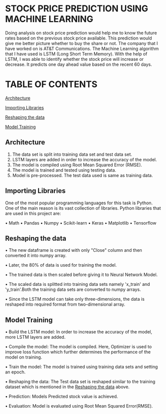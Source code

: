 # STOCK PRICE PREDICTION USING MACHINE LEARNING

Doing analysis on stock price prediction would help me to know the future rates based on the previous stock price available. This prediction would give me better picture whether to buy the share or not. The company that I have worked on is AT&T Communications. The Machine Learning algorithm that I have used is LSTM (Long Short Term Memory). With the help of LSTM, I was able to identify whether the stock price will increase or decrease. It predicts one day ahead value based on the recent 60 days.

# TABLE OF CONTENTS

   [Architecture](#architecture)
   
   [Importing Libraries](#importing-libraries)
   
   [Reshaping the data](#reshaping-the-data)
   
   [Model Training](#model-training)
   
       
 ## Architecture
 
 1. The data set is split into training data set and test data set.
 2. LSTM layers are added in order to increase the accuracy of the model.
 3. The model is compiled using Root Mean Squared Error (RMSE).
 4. The model is trained and tested using testing data.
 5. Model is pre-processed. The test data used is same as training data. 
 
 
 ## Importing Libraries
 
 One of the most popular programming languages for this task is Python. One of the main reason is its vast collection of libraries. Python libraries that are used in this project are:
 
•	Math
•	Pandas
•	Numpy
•	Scikit-learn
•	Keras
•	Matplotlib
•	Tensorflow


 ## Reshaping the data
 
•	The new dataframe is created with only "Close" column and then converted it into numpy array.

•	Later, the 80% of data is used for training the model. 

•	The trained data is then scaled before giving it to Neural Network Model.

•	The scaled data is splitted into training data sets namely 'x_train' and 'y_train'.Both the training data sets are converted to numpy arrays.

•	Since the LSTM model can take only three-dimensions, the data is reshaped into required format from two-dimensional array.

        
 ## Model Training
   
•	Build the LSTM model: In order to increase the accuracy of the model, more LSTM layers are added.

•	Compile the model: The model is compiled. Here, Optimizer is used to improve loss function which further determines the performance of the model on training.

•	Train the model: The model is trained using training data sets and setting an epoch.

•	Reshaping the data: The Test data set is reshaped similar to the training dataset which is mentioned in the [Reshaping the data](#reshaping-the-data) above.

•	Prediction: Models Predicted stock value is achieved.

•	Evaluation: Model is evaluated using Root Mean Squared Error(RMSE).
 
